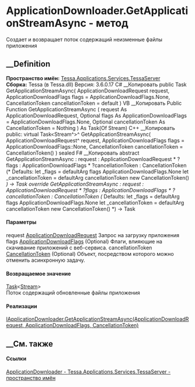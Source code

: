 # ApplicationDownloader.GetApplicationStreamAsync - метод
Создает и возвращает поток содержащий неизменные файлы приложения
## __Definition
 **Пространство имён:**
[Tessa.Applications.Services.TessaServer](N_Tessa_Applications_Services_TessaServer.htm)  
 **Сборка:** Tessa (в Tessa.dll) Версия: 3.6.0.17
C# __Копировать
     public Task<Stream> GetApplicationStreamAsync(
    	ApplicationDownloadRequest request,
    	ApplicationDownloadFlags flags = ApplicationDownloadFlags.None,
    	CancellationToken cancellationToken = default
    )
VB __Копировать
     Public Function GetApplicationStreamAsync ( 
    	request As ApplicationDownloadRequest,
    	Optional flags As ApplicationDownloadFlags = ApplicationDownloadFlags.None,
    	Optional cancellationToken As CancellationToken = Nothing
    ) As Task(Of Stream)
C++ __Копировать
     public:
    virtual Task<Stream^>^ GetApplicationStreamAsync(
    	ApplicationDownloadRequest^ request, 
    	ApplicationDownloadFlags flags = ApplicationDownloadFlags::None, 
    	CancellationToken cancellationToken = CancellationToken()
    ) sealed
F# __Копировать
     abstract GetApplicationStreamAsync : 
            request : ApplicationDownloadRequest * 
            ?flags : ApplicationDownloadFlags * 
            ?cancellationToken : CancellationToken 
    (* Defaults:
            let _flags = defaultArg flags ApplicationDownloadFlags.None
            let _cancellationToken = defaultArg cancellationToken new CancellationToken()
    *)
    -> Task<Stream> 
    override GetApplicationStreamAsync : 
            request : ApplicationDownloadRequest * 
            ?flags : ApplicationDownloadFlags * 
            ?cancellationToken : CancellationToken 
    (* Defaults:
            let _flags = defaultArg flags ApplicationDownloadFlags.None
            let _cancellationToken = defaultArg cancellationToken new CancellationToken()
    *)
    -> Task<Stream> 
#### Параметры
request
[ApplicationDownloadRequest](T_Tessa_Applications_Services_TessaServer_ApplicationDownloadRequest.htm)
     Запрос на загрузку приложения 
flags
[ApplicationDownloadFlags](T_Tessa_Applications_Services_TessaServer_ApplicationDownloadFlags.htm)
(Optional)
    Флаги, влияющие на скачивание приложений с веб-сервиса.
cancellationToken
[CancellationToken](https://learn.microsoft.com/dotnet/api/system.threading.cancellationtoken)
(Optional)
    Объект, посредством которого можно отменить асинхронную задачу.
#### Возвращаемое значение
[Task](https://learn.microsoft.com/dotnet/api/system.threading.tasks.task-1)<[Stream](https://learn.microsoft.com/dotnet/api/system.io.stream)>  
Поток содержащий обновленные файлы приложения
#### Реализации
[IApplicationDownloader.GetApplicationStreamAsync(ApplicationDownloadRequest,
ApplicationDownloadFlags,
CancellationToken)](M_Tessa_Applications_Services_TessaServer_IApplicationDownloader_GetApplicationStreamAsync.htm)  
##  __См. также
#### Ссылки
[ApplicationDownloader -
](T_Tessa_Applications_Services_TessaServer_ApplicationDownloader.htm)
[Tessa.Applications.Services.TessaServer - пространство
имён](N_Tessa_Applications_Services_TessaServer.htm)
